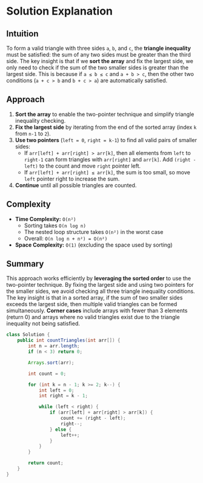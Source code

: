 
# Solution Explanation

## Intuition
To form a valid triangle with three sides `a`, `b`, and `c`, the **triangle inequality** must be satisfied: the sum of any two sides must be greater than the third side. The key insight is that if we **sort the array** and fix the largest side, we only need to check if the sum of the two smaller sides is greater than the largest side. This is because if `a ≤ b ≤ c` and `a + b > c`, then the other two conditions (`a + c > b` and `b + c > a`) are automatically satisfied.

## Approach
1. **Sort the array** to enable the two-pointer technique and simplify triangle inequality checking.
2. **Fix the largest side** by iterating from the end of the sorted array (index `k` from `n-1` to `2`).
3. **Use two pointers** (`left = 0`, `right = k-1`) to find all valid pairs of smaller sides:
   - If `arr[left] + arr[right] > arr[k]`, then all elements from `left` to `right-1` can form triangles with `arr[right]` and `arr[k]`. Add `(right - left)` to the count and move `right` pointer left.
   - If `arr[left] + arr[right] ≤ arr[k]`, the sum is too small, so move `left` pointer right to increase the sum.
4. **Continue** until all possible triangles are counted.

## Complexity
- **Time Complexity:** `O(n²)`
  - Sorting takes `O(n log n)`
  - The nested loop structure takes `O(n²)` in the worst case
  - Overall: `O(n log n + n²) = O(n²)`
- **Space Complexity:** `O(1)` (excluding the space used by sorting)

## Summary
This approach works efficiently by **leveraging the sorted order** to use the two-pointer technique. By fixing the largest side and using two pointers for the smaller sides, we avoid checking all three triangle inequality conditions. The key insight is that in a sorted array, if the sum of two smaller sides exceeds the largest side, then multiple valid triangles can be formed simultaneously. **Corner cases** include arrays with fewer than 3 elements (return 0) and arrays where no valid triangles exist due to the triangle inequality not being satisfied.
```java
class Solution {
    public int countTriangles(int arr[]) {
        int n = arr.length;
        if (n < 3) return 0;

        Arrays.sort(arr);

        int count = 0;

        for (int k = n - 1; k >= 2; k--) {
            int left = 0;
            int right = k - 1;

            while (left < right) {
                if (arr[left] + arr[right] > arr[k]) {
                    count += (right - left);
                    right--;
                } else {
                    left++;
                }
            }
        }

        return count;
    }
}
```
